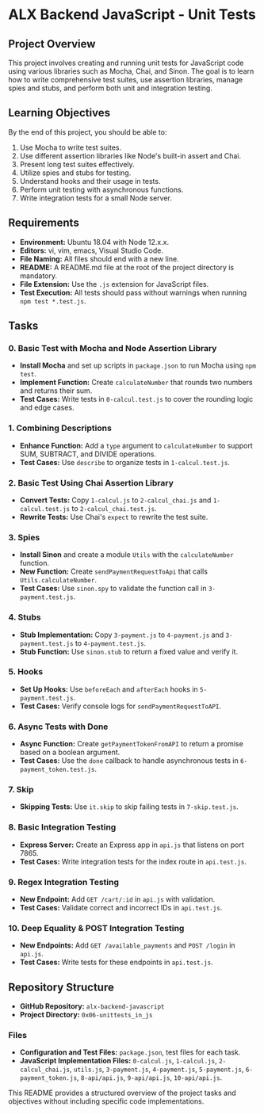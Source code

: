 # ALX Backend JavaScript - Unit Tests

## Project Overview

This project involves creating and running unit tests for JavaScript code using various libraries such as Mocha, Chai, and Sinon. The goal is to learn how to write comprehensive test suites, use assertion libraries, manage spies and stubs, and perform both unit and integration testing.

## Learning Objectives

By the end of this project, you should be able to:

1. Use Mocha to write test suites.
2. Use different assertion libraries like Node's built-in assert and Chai.
3. Present long test suites effectively.
4. Utilize spies and stubs for testing.
5. Understand hooks and their usage in tests.
6. Perform unit testing with asynchronous functions.
7. Write integration tests for a small Node server.

## Requirements

- **Environment:** Ubuntu 18.04 with Node 12.x.x.
- **Editors:** vi, vim, emacs, Visual Studio Code.
- **File Naming:** All files should end with a new line.
- **README:** A README.md file at the root of the project directory is mandatory.
- **File Extension:** Use the `.js` extension for JavaScript files.
- **Test Execution:** All tests should pass without warnings when running `npm test *.test.js`.

## Tasks

### 0. Basic Test with Mocha and Node Assertion Library
- **Install Mocha** and set up scripts in `package.json` to run Mocha using `npm test`.
- **Implement Function:** Create `calculateNumber` that rounds two numbers and returns their sum.
- **Test Cases:** Write tests in `0-calcul.test.js` to cover the rounding logic and edge cases.

### 1. Combining Descriptions
- **Enhance Function:** Add a `type` argument to `calculateNumber` to support SUM, SUBTRACT, and DIVIDE operations.
- **Test Cases:** Use `describe` to organize tests in `1-calcul.test.js`.

### 2. Basic Test Using Chai Assertion Library
- **Convert Tests:** Copy `1-calcul.js` to `2-calcul_chai.js` and `1-calcul.test.js` to `2-calcul_chai.test.js`.
- **Rewrite Tests:** Use Chai's `expect` to rewrite the test suite.

### 3. Spies
- **Install Sinon** and create a module `Utils` with the `calculateNumber` function.
- **New Function:** Create `sendPaymentRequestToApi` that calls `Utils.calculateNumber`.
- **Test Cases:** Use `sinon.spy` to validate the function call in `3-payment.test.js`.

### 4. Stubs
- **Stub Implementation:** Copy `3-payment.js` to `4-payment.js` and `3-payment.test.js` to `4-payment.test.js`.
- **Stub Function:** Use `sinon.stub` to return a fixed value and verify it.

### 5. Hooks
- **Set Up Hooks:** Use `beforeEach` and `afterEach` hooks in `5-payment.test.js`.
- **Test Cases:** Verify console logs for `sendPaymentRequestToAPI`.

### 6. Async Tests with Done
- **Async Function:** Create `getPaymentTokenFromAPI` to return a promise based on a boolean argument.
- **Test Cases:** Use the `done` callback to handle asynchronous tests in `6-payment_token.test.js`.

### 7. Skip
- **Skipping Tests:** Use `it.skip` to skip failing tests in `7-skip.test.js`.

### 8. Basic Integration Testing
- **Express Server:** Create an Express app in `api.js` that listens on port 7865.
- **Test Cases:** Write integration tests for the index route in `api.test.js`.

### 9. Regex Integration Testing
- **New Endpoint:** Add `GET /cart/:id` in `api.js` with validation.
- **Test Cases:** Validate correct and incorrect IDs in `api.test.js`.

### 10. Deep Equality & POST Integration Testing
- **New Endpoints:** Add `GET /available_payments` and `POST /login` in `api.js`.
- **Test Cases:** Write tests for these endpoints in `api.test.js`.

## Repository Structure

- **GitHub Repository:** `alx-backend-javascript`
- **Project Directory:** `0x06-unittests_in_js`

### Files

- **Configuration and Test Files:** `package.json`, test files for each task.
- **JavaScript Implementation Files:** `0-calcul.js`, `1-calcul.js`, `2-calcul_chai.js`, `utils.js`, `3-payment.js`, `4-payment.js`, `5-payment.js`, `6-payment_token.js`, `8-api/api.js`, `9-api/api.js`, `10-api/api.js`.

This README provides a structured overview of the project tasks and objectives without including specific code implementations.
